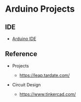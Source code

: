 # Arduino Projects

## IDE
* [Arduino IDE](https://www.arduino.cc/en/software)

## Reference
* Projects
  * https://leap.tardate.com/
  
* Circuit Design
  * https://www.tinkercad.com/
